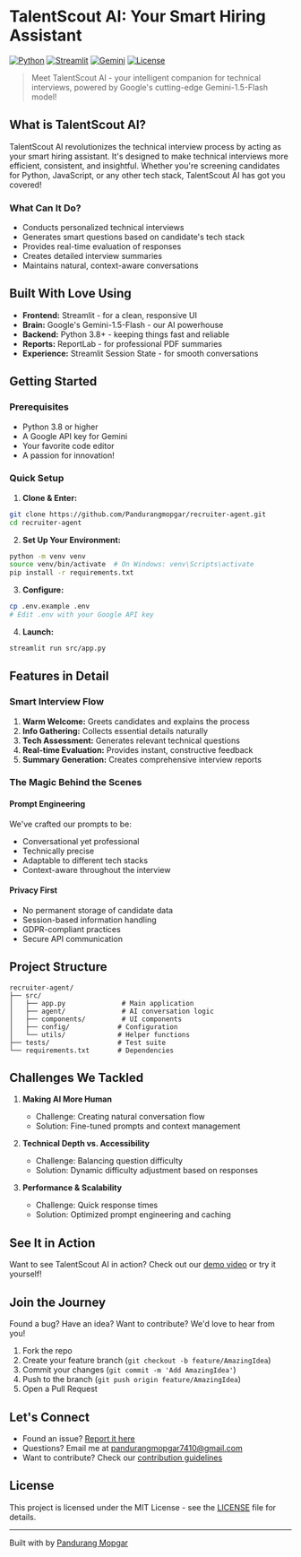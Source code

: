 # TalentScout AI: Your Smart Hiring Assistant 

[![Python](https://img.shields.io/badge/python-3.8+-blue.svg)](https://www.python.org/downloads/)
[![Streamlit](https://img.shields.io/badge/streamlit-1.28+-orange.svg)](https://streamlit.io/)
[![Gemini](https://img.shields.io/badge/AI-Gemini--1.5--Flash-green.svg)](https://ai.google.dev/)
[![License](https://img.shields.io/badge/License-MIT-yellow.svg)](LICENSE)

> Meet TalentScout AI - your intelligent companion for technical interviews, powered by Google's cutting-edge Gemini-1.5-Flash model! 

## What is TalentScout AI?

TalentScout AI revolutionizes the technical interview process by acting as your smart hiring assistant. It's designed to make technical interviews more efficient, consistent, and insightful. Whether you're screening candidates for Python, JavaScript, or any other tech stack, TalentScout AI has got you covered!

### What Can It Do?
- Conducts personalized technical interviews
- Generates smart questions based on candidate's tech stack
- Provides real-time evaluation of responses
- Creates detailed interview summaries
- Maintains natural, context-aware conversations

## Built With Love Using

- **Frontend:** Streamlit - for a clean, responsive UI
- **Brain:** Google's Gemini-1.5-Flash - our AI powerhouse
- **Backend:** Python 3.8+ - keeping things fast and reliable
- **Reports:** ReportLab - for professional PDF summaries
- **Experience:** Streamlit Session State - for smooth conversations

## Getting Started

### Prerequisites
- Python 3.8 or higher
- A Google API key for Gemini
- Your favorite code editor
- A passion for innovation! 

### Quick Setup

1. **Clone & Enter:**
```bash
git clone https://github.com/Pandurangmopgar/recruiter-agent.git
cd recruiter-agent
```

2. **Set Up Your Environment:**
```bash
python -m venv venv
source venv/bin/activate  # On Windows: venv\Scripts\activate
pip install -r requirements.txt
```

3. **Configure:**
```bash
cp .env.example .env
# Edit .env with your Google API key
```

4. **Launch:**
```bash
streamlit run src/app.py
```

## Features in Detail

### Smart Interview Flow
1. **Warm Welcome:** Greets candidates and explains the process
2. **Info Gathering:** Collects essential details naturally
3. **Tech Assessment:** Generates relevant technical questions
4. **Real-time Evaluation:** Provides instant, constructive feedback
5. **Summary Generation:** Creates comprehensive interview reports

### The Magic Behind the Scenes

#### Prompt Engineering
We've crafted our prompts to be:
- Conversational yet professional
- Technically precise
- Adaptable to different tech stacks
- Context-aware throughout the interview

#### Privacy First
- No permanent storage of candidate data
- Session-based information handling
- GDPR-compliant practices
- Secure API communication

## Project Structure
```
recruiter-agent/
├── src/
│   ├── app.py              # Main application
│   ├── agent/              # AI conversation logic
│   ├── components/         # UI components
│   ├── config/            # Configuration
│   └── utils/             # Helper functions
├── tests/                 # Test suite
└── requirements.txt       # Dependencies
```

## Challenges We Tackled

1. **Making AI More Human**
   - Challenge: Creating natural conversation flow
   - Solution: Fine-tuned prompts and context management

2. **Technical Depth vs. Accessibility**
   - Challenge: Balancing question difficulty
   - Solution: Dynamic difficulty adjustment based on responses

3. **Performance & Scalability**
   - Challenge: Quick response times
   - Solution: Optimized prompt engineering and caching

## See It in Action

Want to see TalentScout AI in action? Check out our [demo video](your-demo-link-here) or try it yourself!

## Join the Journey

Found a bug? Have an idea? Want to contribute? We'd love to hear from you!

1. Fork the repo
2. Create your feature branch (`git checkout -b feature/AmazingIdea`)
3. Commit your changes (`git commit -m 'Add AmazingIdea'`)
4. Push to the branch (`git push origin feature/AmazingIdea`)
5. Open a Pull Request

## Let's Connect

- Found an issue? [Report it here](https://github.com/Pandurangmopgar/recruiter-agent/issues)
- Questions? Email me at pandurangmopgar7410@gmail.com
- Want to contribute? Check our [contribution guidelines](CONTRIBUTING.md)

## License

This project is licensed under the MIT License - see the [LICENSE](LICENSE) file for details.

---
Built with by [Pandurang Mopgar](https://github.com/Pandurangmopgar)
